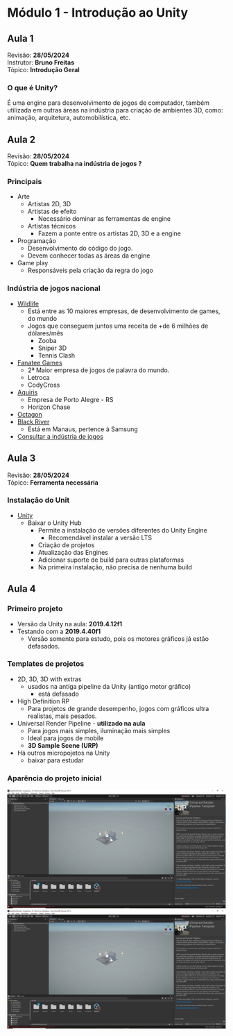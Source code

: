 # Módulo 1 - Introdução ao Unity

## Aula 1

Revisão: **28/05/2024**<br>
Instrutor: **Bruno Freitas**<br>
Tópico: **Introdução Geral**<br>

### O que é Unity?

É uma engine para desenvolvimento de jogos de computador, também utilizada em outras áreas na indústria para criação de ambientes 3D, como: animação, arquitetura, automobilística, etc.

## Aula 2

Revisão: **28/05/2024**<br>
Tópico: **Quem trabalha na indústria de jogos ?**<br>

### Principais

- Arte
    - Artistas 2D, 3D
    - Artistas de efeito
        - Necessário dominar as ferramentas de engine
    - Artistas técnicos
        - Fazem a ponte entre os artistas 2D, 3D e a engine
- Programação
    - Desenvolvimento do código do jogo.
    - Devem conhecer todas as áreas da engine
- Game play
    - Responsáveis pela criação da regra do jogo

### Indústria de jogos nacional

- [Wildlife](https://wildlifestudios.com/donation-rio-grande-do-sul/)
    - Está entre as 10 maiores empresas, de desenvolvimento de games, do mundo
    - Jogos que conseguem juntos uma receita de +de 6 milhões de dólares/mês
        - Zooba
        - Sniper 3D
        - Tennis Clash
- [Fanatee Games](https://fanatee.com/)
    - 2ª Maior empresa de jogos de palavra do mundo.
    - Letroca
    - CodyCross
- [Aquiris](https://www.aquiris.com.br/)
    - Empresa de Porto Alegre - RS
    - Horizon Chase
- [Octagon](http://octagongame.com/)
- [Black River](https://www.facebook.com/blackrivergames/)
    - Está em Manaus, pertence à Samsung
- [Consultar a indústria de jogos](https://www.industriadejogos.com.br/)

## Aula 3

Revisão: **28/05/2024**<br>
Tópico: **Ferramenta necessária**<br>

### Instalação do Unit

- [Unity](https://unity.com/pt)
    - Baixar o Unity Hub
        - Permite a instalação de versões diferentes do Unity Engine
            - Recomendável instalar a versão LTS
        - Criação de projetos
        - Atualização das Engines
        - Adicionar suporte de build para outras plataformas
        - Na primeira instalação, não precisa de nenhuma build

## Aula 4

### Primeiro projeto

- Versão da Unity na aula: **2019.4.12f1**
- Testando com a **2019.4.40f1**
    - Versão somente para estudo, pois os motores gráficos já estão defasados.

### Templates de projetos

- 2D, 3D, 3D with extras
    - usados na antiga pipeline da Unity (antigo motor gráfico)
        - está defasado
- High Definition RP
    - Para projetos de grande desempenho, jogos com gráficos ultra realistas, mais pesados.
- Universal Render Pipeline - **utilizado na aula**
    - Para jogos mais simples, iluminação mais simples
    - Ideal para jogos de mobile
    - **3D Sample Scene (URP)**
- Há outros micropojetos na Unity
    - baixar para estudar

### Aparência do projeto inicial

<img src="/modulo01/img/Screenshot_3.PNG" alt="Visão Geral"/>

<img src="https://github.com/andrebronca/unity-mentorama-iniciante/blob/andre_pc_pti/modulo01/img/Screenshot_3.png" alt="Visão Game"/>
